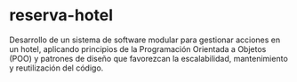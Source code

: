 # reserva-hotel
Desarrollo de un sistema de software modular para gestionar acciones en un hotel, aplicando principios de la Programación Orientada a Objetos (POO) y patrones de diseño que favorezcan la escalabilidad, mantenimiento y reutilización del código.
